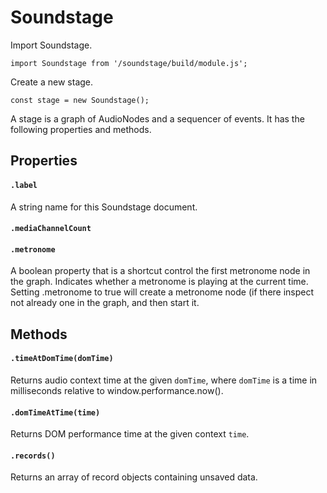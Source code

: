 

# Soundstage

<p>Import Soundstage.</p>
<pre><code class="language-js"><span class="token keyword">import</span> Soundstage <span class="token keyword">from</span> <span class="token string">'/soundstage/build/module.js'</span><span class="token punctuation">;</span></code></pre>
<p>Create a new stage.</p>
<pre><code class="language-js"><span class="token keyword">const</span> stage <span class="token operator">=</span> <span class="token keyword">new</span> <span class="token class-name">Soundstage</span><span class="token punctuation">(</span><span class="token punctuation">)</span><span class="token punctuation">;</span></code></pre>
<p>A stage is a graph of AudioNodes and a sequencer of events. It has the
following properties and methods.</p>












## Properties


#### `.label`

<p>A string name for this Soundstage document.</p>





#### `.mediaChannelCount`






#### `.metronome`

<p>A boolean property that is a shortcut control the first metronome node in
the graph. Indicates whether a metronome is playing at the current time.
Setting .metronome to true will create a metronome node (if there inspect
not already one in the graph, and then start it.</p>






## Methods


#### `.timeAtDomTime(domTime)`

<p>Returns audio context time at the given <code>domTime</code>, where <code>domTime</code> is a
time in milliseconds relative to window.performance.now().</p>





#### `.domTimeAtTime(time)`

<p>Returns DOM performance time at the given context <code>time</code>.</p>





#### `.records()`

<p>Returns an array of record objects containing unsaved data.</p>
















